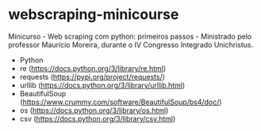 # webscraping-minicourse
Minicurso - Web scraping com python: primeiros passos - Ministrado pelo professor Maurício Moreira, durante o IV Congresso Integrado Unichristus.

* Python
* re (https://docs.python.org/3/library/re.html)
* requests (https://pypi.org/project/requests/)
* urllib (https://docs.python.org/3/library/urllib.html)
* BeautifulSoup (https://www.crummy.com/software/BeautifulSoup/bs4/doc/)
* os (https://docs.python.org/3/library/os.html)
* csv (https://docs.python.org/3/library/csv.html)
